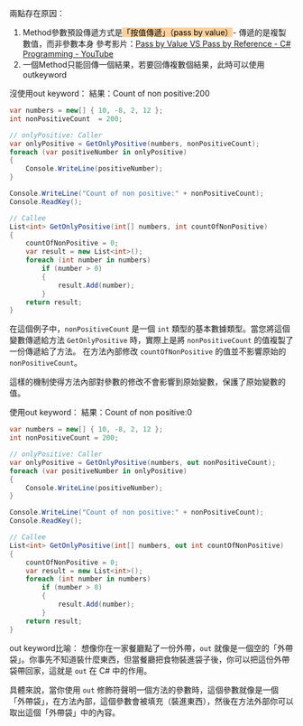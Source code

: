 兩點存在原因：
1. Method參數預設傳遞方式是<mark style="background: #FFB86CA6;">「按值傳遞」（pass by value）</mark>- 傳遞的是複製數值，而非參數本身
參考影片：[Pass by Value VS Pass by Reference - C# Programming - YouTube](https://www.youtube.com/watch?v=9uTLFbBOgmw&ab_channel=ProfessorSaad)
2. 一個Method只能回傳一個結果，若要回傳複數個結果，此時可以使用outkeyword

沒使用out keyword：
	結果：Count of non positive:200
``` csharp
var numbers = new[] { 10, -8, 2, 12 };
int nonPositiveCount  = 200;

// onlyPositive: Caller
var onlyPositive = GetOnlyPositive(numbers, nonPositiveCount);
foreach (var positiveNumber in onlyPositive)
{
    Console.WriteLine(positiveNumber);
}

Console.WriteLine("Count of non positive:" + nonPositiveCount);
Console.ReadKey();

// Callee
List<int> GetOnlyPositive(int[] numbers, int countOfNonPositive)
{
    countOfNonPositive = 0;
    var result = new List<int>();
    foreach (int number in numbers)
        if (number > 0)
        {
            result.Add(number);
        }
    return result;
}
```
在這個例子中，`nonPositiveCount` 是一個 `int` 類型的基本數據類型。當您將這個變數傳遞給方法 `GetOnlyPositive` 時，實際上是將 `nonPositiveCount` 的值複製了一份傳遞給了方法。
在方法內部修改 `countOfNonPositive` 的值並不影響原始的 `nonPositiveCount`。

這樣的機制使得方法內部對參數的修改不會影響到原始變數，保護了原始變數的值。

使用out keyword：
		結果：Count of non positive:0
``` csharp
var numbers = new[] { 10, -8, 2, 12 };
int nonPositiveCount = 200;

// onlyPositive: Caller
var onlyPositive = GetOnlyPositive(numbers, out nonPositiveCount);
foreach (var positiveNumber in onlyPositive)
{
    Console.WriteLine(positiveNumber);
}

Console.WriteLine("Count of non positive:" + nonPositiveCount);
Console.ReadKey();

// Callee
List<int> GetOnlyPositive(int[] numbers, out int countOfNonPositive)
{
    countOfNonPositive = 0;
    var result = new List<int>();
    foreach (int number in numbers)
        if (number > 0)
        {
            result.Add(number);
        }
    return result;
}
```


out keyword比喻：
	想像你在一家餐廳點了一份外帶，`out` 就像是一個空的「外帶袋」。你事先不知道裝什麼東西，但當餐廳把食物裝進袋子後，你可以把這份外帶袋帶回家，這就是 `out` 在 C# 中的作用。

   具體來說，當你使用 `out` 修飾符聲明一個方法的參數時，這個參數就像是一個「外帶袋」，在方法內部，這個參數會被填充（裝進東西），然後在方法外部你可以取出這個「外帶袋」中的內容。

